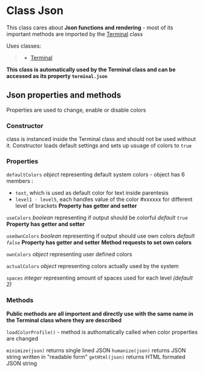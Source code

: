# Class Json

This class cares about **Json functions and rendering** - most of its important methods are imported by the [Terminal](./Terminal.md) class

Uses classes:

> - [Terminal](./Terminal.md)

**This class is automatically used by the Terminal class and can be accessed as its property `terminal.json`**

## Json properties and methods

Properties are used to change, enable or disable colors

### Constructor

class is instanced inside the Terminal class and should not be used without it. Constructor loads default settings and sets up usuage of colors to `true`

### Properties

`defaultColors` _object_ representing default system colors - object has 6 members :

- `text`, which is used as default color for text inside parentesis
- `level1 - level5`, each handles value of the color #xxxxxx for different level of brackets
  **Property has getter and setter**

`useColors` _boolean_ representing if output should be colorful _default `true`_ **Property has getter and setter**

`useOwnColors` _boolean_ representing if output should use own colors _default `false`_ **Property has getter and setter**
**Method requests to set own colors**

`ownColors` _object_ representing user defined colors

`actualColors` _object_ representing colors actually used by the system

`spaces` _integer_ representing amount of spaces used for each level _(default 2)_

### Methods

**Public methods are all importent and directly use with the same name in the Terminal class where they are described**

`loadColorProfile()` - method is authomatically called when color properties are changed

`minimize(json)` returns single lined JSON
`humanize(json)` returns JSON string written in "readable form"
`getHtml(json)` returns HTML formated JSON string
